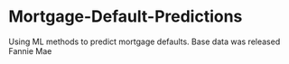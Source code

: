 # Mortgage-Default-Predictions
Using ML methods to predict mortgage defaults. Base data was released Fannie Mae
